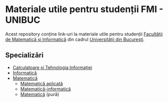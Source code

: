 # Materiale utile pentru studenții FMI - UNIBUC

Acest repository conține link-uri la materiale utile pentru studenții [Facultății de Matematică și Informatică](https://fmi.unibuc.ro/) din cadrul [Universității din București](https://unibuc.ro/).

## Specializări

- [Calculatoare și Tehnologia Informației](Specializări/CTI/README.md)
- [Informatică](Specializări/Informatică/README.md)
- [Matematică](Specializări/Matematică/README.md)
  - [Matematică aplicată](Specializări/Matematică/Aplicată/README.md)
  - [Matematică-informatică](Specializări/Matematică/Matematică-informatică/README.md)
  - [Matematică](Specializări/Matematică/Pură/README.md) (pură)
